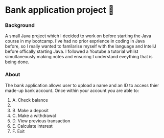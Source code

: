 # Bank application project 🏦

<h3> Background </h3>

<p> A small Java project which I decided to work on before starting the Java course in my bootcamp. I've had no prior exprience in coding in Java before, so I really wanted to familarise myself with the language and InteliJ before offically starting Java. I followed a Youtube a tutorial whilst simultaneously making notes and ensuring I understand eveything that is being done. </p>

<h3> About </h3>

<p>The bank application allows user to upload a name and an ID to access thier made-up bank account. Once within your account you are able to: </p>

<ol>
<li>A. Check balance<li>
  <li>B. Make a deposit</li>
  <li>C. Make a withdrawal</li>
  <li>D. View previous transaction</li>
  <li>E. Calculate interest </li>
  <li>F. Exit</li>
</ol>
  

      
